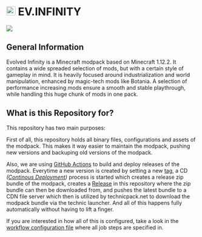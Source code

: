 <h1><img height="24" src="https://cdn.technicpack.net/platform2/pack-icons/1721721.png"/> EV.INFINITY</h1>

[![](https://img.shields.io/badge/ON-TECHNICPACK.NET-cyan?style=for-the-badge)](https://www.technicpack.net/modpack/evinfinity)

## General Information

Evolved Infinity is a Minecraft modpack based on Minecraft 1.12.2. It contains a wide spreaded selection of mods, but with a certain style of gameplay in mind. It is heavily focused around industrialization and world manipulation, enhanced by magic-tech mods like Botania. A selection of performance increasing mods ensure a smooth and stable playthrough, while handling this huge chunk of mods in one pack.

## What is this Repository for?

This repository has two main purposes:

First of all, this repository holds all binary files, configurations and assets of the modpack. This makes it way easier to maintain the modpack, pushing new versions and backuping old versions of the modpack.

Also, we are using [GitHub Actions](https://github.com/evolvedpacks/pack-client-evolved-infinity/actions) to build and deploy releases of the modpack. Everytime a new version is created by setting a new [tag](https://github.com/evolvedpacks/pack-client-evolved-infinity/tags), a CD *([Continous Deployment](https://en.wikipedia.org/wiki/Continuous_deployment))* process is started which creates a release zip bundle of the modpack, creates a [Release](https://github.com/evolvedpacks/pack-client-evolved-infinity/releases) in this repository where the zip bundle can then be downloaded from, and pushes the latest bundle to a CDN file server which then is utilized by technicpack.net to download the modpack bundle via the technic launcher. And all of this happens fully automatically without having to lift a finger.

If you are interested in how all of this is configured, take a look in the [workflow configuration file](https://github.com/evolvedpacks/pack-client-evolved-infinity/blob/master/.github/workflows/cd-tags.yml) where all job steps are specified in.

